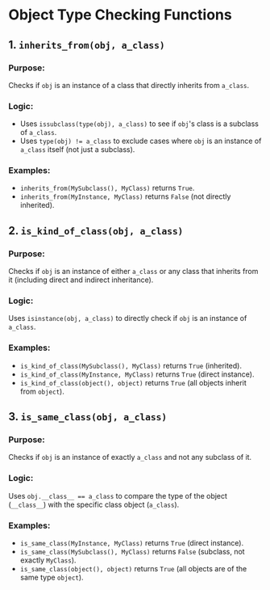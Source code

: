 # Object Type Checking Functions

## 1. `inherits_from(obj, a_class)`

### Purpose:
Checks if `obj` is an instance of a class that directly inherits from `a_class`.

### Logic:
- Uses `issubclass(type(obj), a_class)` to see if `obj`'s class is a subclass of `a_class`.
- Uses `type(obj) != a_class` to exclude cases where `obj` is an instance of `a_class` itself (not just a subclass).

### Examples:
- `inherits_from(MySubclass(), MyClass)` returns `True`.
- `inherits_from(MyInstance, MyClass)` returns `False` (not directly inherited).

## 2. `is_kind_of_class(obj, a_class)`

### Purpose:
Checks if `obj` is an instance of either `a_class` or any class that inherits from it (including direct and indirect inheritance).

### Logic:
Uses `isinstance(obj, a_class)` to directly check if `obj` is an instance of `a_class`.

### Examples:
- `is_kind_of_class(MySubclass(), MyClass)` returns `True` (inherited).
- `is_kind_of_class(MyInstance, MyClass)` returns `True` (direct instance).
- `is_kind_of_class(object(), object)` returns `True` (all objects inherit from `object`).

## 3. `is_same_class(obj, a_class)`

### Purpose:
Checks if `obj` is an instance of exactly `a_class` and not any subclass of it.

### Logic:
Uses `obj.__class__ == a_class` to compare the type of the object (`__class__`) with the specific class object (`a_class`).

### Examples:
- `is_same_class(MyInstance, MyClass)` returns `True` (direct instance).
- `is_same_class(MySubclass(), MyClass)` returns `False` (subclass, not exactly `MyClass`).
- `is_same_class(object(), object)` returns `True` (all objects are of the same type `object`).
